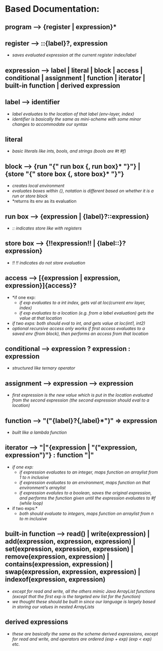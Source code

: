 # Based Documentation:

## program --> {register | expression}*

## register --> ::{label}?, expression
* *saves evaluated expression at the current register index/label*

## expression --> label | literal | block | access | conditional | assignment | function | iterator | built-in function | derived expression

## label --> identifier
* *label evaluates to the location of that label (env-layer, index)*
* *identifier is basically the same as mini-scheme with some minor changes to accommodate our syntax*

## literal
* *basic literals like ints, bools, and strings (bools are #t #f)*

## block --> {run "{" run box {, run box}* "}"} | {store "{" store box {, store box}* "}"}
* *creates local environment*
* *evaluates boxes within {}, notation is different based on whether it is a run or store block*
* *returns its env as its evaluation

## run box --> {expression | {label}?::expression}
* *:: indicates store like with registers*

## store box --> {!!expression!! | {label::}?expression}
* *!! !! indicates do not store evaluation*

## access --> [{expression | expression, expression}]{access}?
* *if one exp: 
  * *if exp evaluates to a int index, gets val at loc(current env layer, index)*
  * *if exp evaluates to a location (e.g. from a label evaluation) gets the value at that location*
* *if two exps: both should eval to int, and gets value at loc(int1, int2)*
* *optional recursive access only works if first access evaluates to a saved env (from block), then performs an access from that location*

## conditional --> expression ? expression : expression
* *structured like ternary operator*

## assignment --> expression --> expression
* *first expression is the new value which is put in the location evaluated from the second expression (the second expression should eval to a location)*

## function --> "("{label}?{,label}*")" => expression
* *built like a lambda function*

## iterator --> "|"{expression | "("expression, expression")"} : function "|"
* *if one exp:*
  * *if expression evaluates to an integer, maps function on arraylist from 1 to n inclusive*
  * *if expression evaluates to an environment, maps function on that environment's arraylist*
  * *if expression evalutes to a boolean, saves the original expression, and performs the function given until the expression evaluates to #f (while loop)*
* if two exps:*
   * *both should evaluate to integers, maps function on arraylist from n to m inclusive*

## built-in function --> read() | write(expression) | add(expression, expression, expression) | set(expression, expression, expression) | remove(expression, expression) | contains(expression, expression) | swap(expression, expression, expression) | indexof(expression, expression)
* *except for read and write, all the others mimic Java ArrayList functions (except that the first exp is the targeted env list for the function)*
* *we thought these should be built in since our language is largely based in storing our values in nested ArrayLists*

## derived expressions
* *these are basically the same as the scheme derived expressions, except for read and write, and operators are ordered (exp + exp) (exp < exp) etc.*
